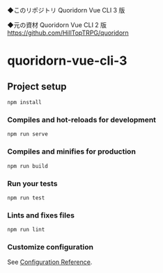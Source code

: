 ◆このリポジトリ
Quoridorn Vue CLI 3 版

◆元の資材
Quoridorn Vue CLI 2 版
https://github.com/HillTopTRPG/quoridorn

# quoridorn-vue-cli-3

## Project setup
```
npm install
```

### Compiles and hot-reloads for development
```
npm run serve
```

### Compiles and minifies for production
```
npm run build
```

### Run your tests
```
npm run test
```

### Lints and fixes files
```
npm run lint
```

### Customize configuration
See [Configuration Reference](https://cli.vuejs.org/config/).
